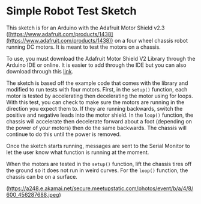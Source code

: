# Simple Robot Test Sketch #

This sketch is for an Arduino with the Adafruit Motor Shield v2.3 ([https://www.adafruit.com/products/1438](https://www.adafruit.com/products/1438)) on a four wheel chassis robot running DC motors. It is meant to test the motors on a chassis.

To use, you must download the Adafruit Motor Shield V2 Library through the Arduino IDE or online. It is easier to add through the IDE but you can also download through this [link](https://github.com/ladyada/Adafruit_Motor_Shield_V2_Library/archive/master.zip).

The sketch is based off the example code that comes with the library and modified to run tests with four motors. First, in the `setup()` function, each motor is tested by accelerating then decelerating the motor using for loops. With this test, you can check to make sure the motors are running in the direction you expect them to. If they are running backwards, switch the positive and negative leads into the motor shield. In the `loop()` function, the chassis will accelerate then decelerate forward about a foot (depending on the power of your motors) then do the same backwards. The chassis will continue to do this until the power is removed.

Once the sketch starts running, messages are sent to the Serial Monitor to let the user know what function is running at the moment.

When the motors are tested in the `setup()` function, lift the chassis tires off the ground so it does not run in weird curves. For the `loop()` function, the chassis can be on a surface.

(https://a248.e.akamai.net/secure.meetupstatic.com/photos/event/b/a/4/8/600_456287688.jpeg)